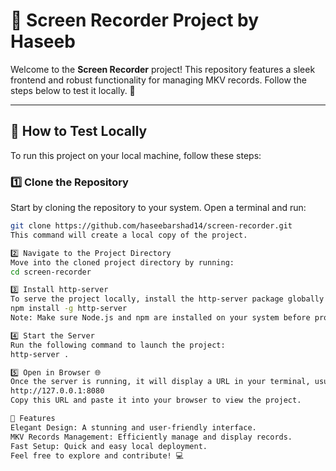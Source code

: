 # 🎥 Screen Recorder Project by Haseeb

Welcome to the **Screen Recorder** project! This repository features a sleek frontend and robust functionality for managing MKV records. Follow the steps below to test it locally. 🚀

---

## 🔧 How to Test Locally

To run this project on your local machine, follow these steps:

### 1️⃣ Clone the Repository
Start by cloning the repository to your system. Open a terminal and run:

```bash
git clone https://github.com/haseebarshad14/screen-recorder.git
This command will create a local copy of the project.

2️⃣ Navigate to the Project Directory
Move into the cloned project directory by running:
cd screen-recorder

3️⃣ Install http-server
To serve the project locally, install the http-server package globally using:
npm install -g http-server
Note: Make sure Node.js and npm are installed on your system before proceeding.

4️⃣ Start the Server
Run the following command to launch the project:
http-server .

5️⃣ Open in Browser 🌐
Once the server is running, it will display a URL in your terminal, usually:
http://127.0.0.1:8080
Copy this URL and paste it into your browser to view the project.

🌟 Features
Elegant Design: A stunning and user-friendly interface.
MKV Records Management: Efficiently manage and display records.
Fast Setup: Quick and easy local deployment.
Feel free to explore and contribute! 💻
